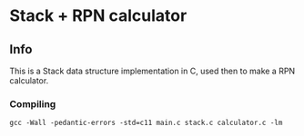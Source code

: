 # Stack + RPN calculator

## Info
This is a Stack data structure implementation in C, used then to make a RPN calculator.

### Compiling
```
gcc -Wall -pedantic-errors -std=c11 main.c stack.c calculator.c -lm
```
